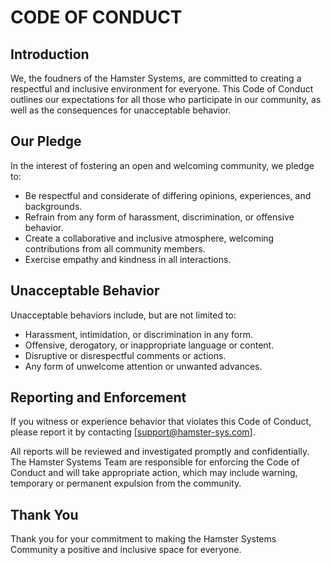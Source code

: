 # CODE OF CONDUCT

## Introduction

We, the foudners of the Hamster Systems, are committed to creating a respectful and inclusive environment for everyone. This Code of Conduct outlines our expectations for all those who participate in our community, as well as the consequences for unacceptable behavior.

## Our Pledge

In the interest of fostering an open and welcoming community, we pledge to:

- Be respectful and considerate of differing opinions, experiences, and backgrounds.
- Refrain from any form of harassment, discrimination, or offensive behavior.
- Create a collaborative and inclusive atmosphere, welcoming contributions from all community members.
- Exercise empathy and kindness in all interactions.

## Unacceptable Behavior

Unacceptable behaviors include, but are not limited to:

- Harassment, intimidation, or discrimination in any form.
- Offensive, derogatory, or inappropriate language or content.
- Disruptive or disrespectful comments or actions.
- Any form of unwelcome attention or unwanted advances.

## Reporting and Enforcement

If you witness or experience behavior that violates this Code of Conduct, please report it by contacting [support@hamster-sys.com].

All reports will be reviewed and investigated promptly and confidentially. The Hamster Systems Team are responsible for enforcing the Code of Conduct and will take appropriate action, which may include warning, temporary or permanent expulsion from the community.


## Thank You

Thank you for your commitment to making the Hamster Systems Community a positive and inclusive space for everyone.
